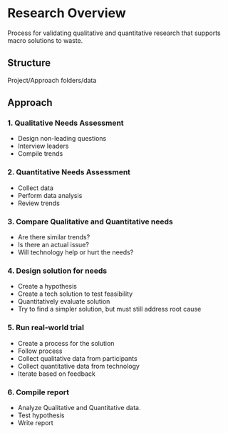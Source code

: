 # Research Overview
Process for validating qualitative and quantitative research that supports macro solutions to waste.

## Structure
Project/Approach folders/data


## Approach
### 1. Qualitative Needs Assessment 
* Design non-leading questions
* Interview leaders
* Compile trends

### 2. Quantitative Needs Assessment 
* Collect data
* Perform data analysis
* Review trends

### 3. Compare Qualitative and Quantitative needs
* Are there similar trends?
* Is there an actual issue?
* Will technology help or hurt the needs?

### 4. Design solution for needs
* Create a hypothesis
* Create a tech solution to test feasibility
* Quantitatively evaluate solution
* Try to find a simpler solution, but must still address root cause

### 5. Run real-world trial
* Create a process for the solution
* Follow process
* Collect qualitative data from participants
* Collect quantitative data from technology
* Iterate based on feedback

### 6. Compile report
* Analyze Qualitative and Quantitative data.
* Test hypothesis
* Write report



